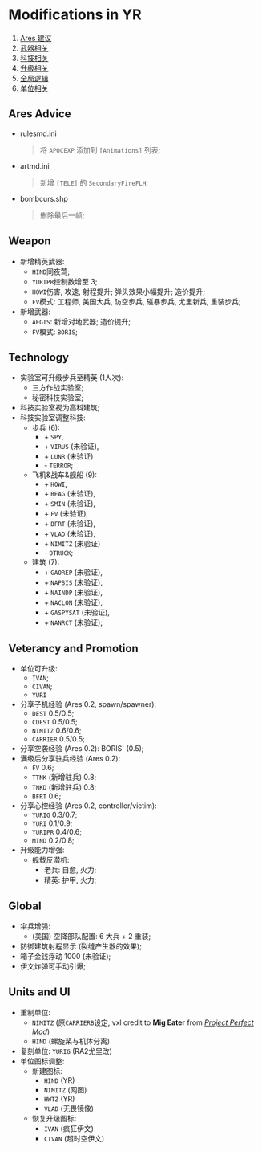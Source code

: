 # Modifications in YR

1. [Ares 建议](#ares-advice)
1. [武器相关](#weapon)
1. [科技相关](#technology)
1. [升级相关](#veterancy-and-promotion)
1. [全局逻辑](#global)
1. [单位相关](#units-and-ui)

## Ares Advice

- rulesmd.ini
  > 将 `APOCEXP` 添加到 `[Animations]` 列表;
- artmd.ini
  > 新增 `[TELE]` 的 `SecondaryFireFLH`;
- bombcurs.shp
  > 删除最后一帧;

## Weapon

- 新增精英武器:
  - `HIND`同夜莺;
  - `YURIPR`控制数增至 3;
  - `HOWI`伤害, 攻速, 射程提升; 弹头效果小幅提升; 造价提升;
  - `FV`模式: 工程师, 美国大兵, 防空步兵, 磁暴步兵, 尤里新兵, 重装步兵;
- 新增武器:
  - `AEGIS`: 新增对地武器; 造价提升;
  - `FV`模式: `BORIS`;

## Technology

- 实验室可升级步兵至精英 (1人次):
  - 三方作战实验室;
  - 秘密科技实验室;
- 科技实验室视为高科建筑;
- 科技实验室调整科技:
  - 步兵 (6):
    - \+ `SPY`,
    - \+ `VIRUS` (未验证),
    - \+ `LUNR` (未验证)
    - \- `TERROR`;
  - 飞机&战车&舰船 (9):
    - \+ `HOWI`,
    - \+ `BEAG` (未验证),
    - \+ `SMIN` (未验证),
    - \+ `FV` (未验证),
    - \+ `BFRT` (未验证),
    - \+ `VLAD` (未验证),
    - \+ `NIMITZ` (未验证)
    - \- `DTRUCK`;
  - 建筑 (7):
    - \+ `GAOREP` (未验证),
    - \+ `NAPSIS` (未验证),
    - \+ `NAINDP` (未验证),
    - \+ `NACLON` (未验证),
    - \+ `GASPYSAT` (未验证),
    - \+ `NANRCT` (未验证);

## Veterancy and Promotion

- 单位可升级:
  - `IVAN`;
  - `CIVAN`;
  - `YURI`
- 分享子机经验 (Ares 0.2, spawn/spawner):
  - `DEST`        0.5/0.5;
  - `CDEST`       0.5/0.5;
  - `NIMITZ`      0.6/0.6;
  - `CARRIER`     0.5/0.5;
- 分享空袭经验 (Ares 0.2): BORIS` (0.5);
- 满级后分享驻兵经验 (Ares 0.2):
  - `FV`                 0.6;
  - `TTNK` (新增驻兵)      0.8;
  - `TNKD` (新增驻兵)      0.8;
  - `BFRT`                0.6;
- 分享心控经验 (Ares 0.2, controller/victim):
  - `YURIG`       0.3/0.7;
  - `YURI`        0.1/0.9;
  - `YURIPR`      0.4/0.6;
  - `MIND`        0.2/0.8;
- 升级能力增强:
  - 舰载反潜机:
    - 老兵: 自愈, 火力;
    - 精英: 护甲, 火力;

## Global

- 伞兵增强:
  - (美国) 空降部队配置: 6 大兵 + 2 重装;
- 防御建筑射程显示 (裂缝产生器的效果);
- 箱子金钱浮动 1000 (未验证);
- 伊文炸弹可手动引爆;

## Units and UI

- 重制单位:
  - `NIMITZ` (原`CARRIERB`设定, vxl credit to **Mig Eater** from [*Project Perfect Mod*](https://ppmforums.com/viewtopic.php?highlight=nimitz&t=19484))
  - `HIND` (螺旋桨与机体分离)
- 复刻单位: `YURIG` (RA2尤里改)
- 单位图标调整:
  - 新建图标:
    - `HIND` (YR)
    - `NIMITZ` (网图)
    - `HWTZ` (YR)
    - `VLAD` (无畏镜像)
  - 恢复升级图标:
    - `IVAN` (疯狂伊文)
    - `CIVAN` (超时空伊文)
